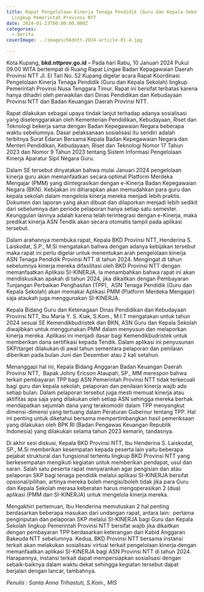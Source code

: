 ```yaml
---
title: Rapat Pengelolaan Kinerja Tenaga Pendidik (Guru dan Kepala Sekolah)
  Lingkup Pemerintah Provinsi NTT
date: 2024-01-23T00:00:00.000Z
categories:
  - berita
coverImage: ../images/bkdntt-2024-article-01-4.jpg

---
```


Kota Kupang, **bkd.nttprov.go.id** – Pada hari Rabu, 10 Januari 2024 Pukul 09.00 WITA bertempat di Ruang Rapat Lingae Badan Kepagawaian Daerah Provinsi NTT Jl. El Tari No. 52 Kupang digelar acara Rapat Koordinasi Pengelolaan Kinerja Tenaga Pendidik (Guru dan Kepala Sekolah) lingkup Pemerintah Provinsi Nusa Tenggara Timur. Rapat ini bersifat terbatas karena hanya dihadiri oleh perwakilan dari Dinas Pendidikan dan Kebudayaan Provinsi NTT dan Badan Keuangan Daerah Provinsi NTT.

Rapat dilakukan sebagai upaya tindak lanjut terhadap adanya sosialisasi yang diselenggarakan oleh Kementerian Pendidikan, Kebudayaan, Riset dan Teknologi bekerja sama dengan Badan Kepegawaian Negara beberapa waktu sebelumnya. Dasar pelaksanaan sosialisasi itu sendiri adalah terbitnya Surat Edaran Bersama Kepala Badan Kepegawaian Negara dan Menteri Pendidikan, Kebudayaan, Riset dan Teknologi Nomor 17 Tahun 2023 dan Nomor 9 Tahun 2023 tentang Sistem Informasi Pengelolaan Kinerja Aparatur Sipil Negara Guru.

Dalam SE tersebut dinyatakan bahwa mulai Januari 2024 pengelolaan kinerja guru akan memanfaatkan secara optimal Platform Merdeka Mengajar (PMM) yang diintegrasikan dengan e-Kinerja Badan Kepegawaian Negara (BKN). Kebijakan ini diharapkan akan memudahkan para guru dan kepala sekolah dalam mengelola kinerja mereka menjadi lebih praktis. Dokumen dan laporan yang akan dibuat dan dilaporkan menjadi lebih sedikit dari sebelumnya dan periode pelaporan hanya setiap satu semester. Keunggulan lainnya adalah karena telah terintegrasi dengan e-Kinerja, maka predikat kinerja ASN Tendik akan secara otomatis tampil pada aplikasi tersebut.

Dalam arahannya membuka rapat, Kepala BKD Provinsi NTT, Henderina S. Laiskodat, S.P., M.Si mengatakan bahwa dengan adanya kebijakan tersebut maka rapat ini perlu digelar untuk menentukan arah pengelolaan kinerja ASN Tenaga Pendidik Provinsi NTT di tahun 2024. Mengingat di tahun sebelumnya kinerja mereka difasilitasi oleh BKD Provinsi NTT dengan memanfaatkan Aplikasi SI-KINERJA. Ia menambahkan bahwa rapat ini akan mendiskusikan apakah di tahun 2024, jika dikaitkan dengan Pembayaran Tunjangan Perbaikan Penghasilan (TPP),  ASN Tenaga Pendidik (Guru dan Kepala Sekolah) akan memakai Aplikasi PMM (Platform Merdeka Mengajar) saja ataukah juga menggunakan SI-KINERJA.

Kepala Bidang Guru dan Ketenagaan Dinas Pendidikan dan Kebudayaan Provinsi NTT, Ibu Maria Y. S. Kiak, S.Kom., M.I.T mengatakan untuk tahun 2024 sesuai SE Kemendikbudristek dan BKN, ASN Guru dan Kepala Sekolah diwajibkan untuk menggunakan PMM dalam menyusun dan melaporkan kinerja mereka. Aplikasi ini menjadi dasar bagi Kemendikbudristek untuk memberikan dana sertifikasi kepada Tendik. Dalam aplikasi ini penyusunan SKP/target dilakukan di awal tahun sementara pelaporan dan penilaian diberikan pada bulan Juni dan Desember atau 2 kali setahun.

Menanggapi hal ini, Kepala Bidang Anggaran Badan Keuangan Daerah Provinsi NTT,  Bapak Johny Ericson Ataupah, SP., MM merespon bahwa terkait pembayaran TPP bagi ASN Pemerintah Provinsi NTT tidak terkecuali bagi guru dan kepala sekolah, pelaporan dan penilaian kinerja wajib ada setiap bulan. Dalam pelaporan tersebut juga mesti memuat kinerja atau aktifitas apa saja yang dilakukan oleh setiap ASN sehingga mereka berhak mendapatkan sejumlah dana yang terakomodir dalam TPP menyangkut dimensi-dimensi yang tertuang dalam Peraturan Gubernur tentang TPP. Hal ini penting untuk diketahui bersama mempertimbangkan hasil pemeriksaan yang dilakukan oleh BPK RI (Badan Pengawas Keuangan Republik Indonesia) yang dilakukan selama tahun 2023 kemarin, tandasnya.

Di akhir sesi diskusi, Kepala BKD Provinsi NTT, Ibu Henderina S. Laiskodat, SP., M.Si memberikan kesempatan kepada peserta lain yaitu beberapa pejabat struktural dan fungsional tertentu lingkup BKD Provinsi NTT yang berkesempatan mengikuti kegiatan untuk memberikan pendapat, usul dan saran. Salah satu peserta rapat menyarankan agar pengisian dan atau pelaporan SKP bagi tenaga pendidik melalui aplikasi SI-KINERJA bersifat opsional/pilihan, artinya mereka boleh mengisi/boleh tidak jika para Guru dan Kepala Sekolah merasa keberatan harus mengoperasikan 2 (dua) aplikasi (PMM dan SI-KINERJA) untuk mengelola kinerja mereka.

Mengakhiri pertemuan, Ibu Henderina memutuskan 2 hal penting berdasarkan beberapa masukan dari undangan rapat, antara lain:  pertama penginputan dan pelaporan SKP melalui SI-KINERJA bagi Guru dan Kepala Sekolah lingkup Pemerintah Provinsi NTT bersifat wajib jika dikaitkan dengan pembayaran TPP berdasarkan keterangan dari Kabid Anggaran Bakeuda NTT sebelumnya. Kedua, BKD Provinsi NTT bersama instansi terkait akan melakukan sosialisasi virtual terkait pengelolaan kinerja dengan memanfaatkan aplikasi SI-KINERJA bagi ASN Provinsi NTT di tahun 2024. Harapannya, instansi terkait dapat mempersiapkan sosialisasi dengan sebaik-baiknya dalam waktu dekat sehingga kegiatan tersebut dapat berjalan dengan lancar, tambahnya.

*Penulis : Santa Anna Trihastuti, S.Kom., MIS*

